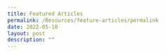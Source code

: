 ```yaml
---
title: Featured Articles
permalink: /Resources/feature-articles/permalink
date: 2022-05-10
layout: post
description: ""
---
```

